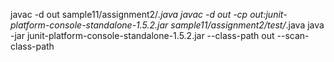 javac -d out sample11/assignment2/*.java
javac -d out -cp out:junit-platform-console-standalone-1.5.2.jar sample11/assignment2/test/*.java
java -jar junit-platform-console-standalone-1.5.2.jar --class-path out --scan-class-path